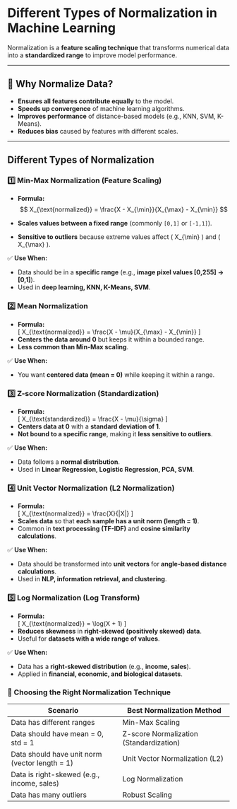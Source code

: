 # **Different Types of Normalization in Machine Learning**

Normalization is a **feature scaling technique** that transforms numerical data into a **standardized range** to improve model performance.

---

## **📌 Why Normalize Data?**
- **Ensures all features contribute equally** to the model.
- **Speeds up convergence** of machine learning algorithms.
- **Improves performance** of distance-based models (e.g., KNN, SVM, K-Means).
- **Reduces bias** caused by features with different scales.

---

## **Different Types of Normalization**

### **1️⃣ Min-Max Normalization (Feature Scaling)**
- **Formula:**  
  $$
X_{\text{normalized}} = \frac{X - X_{\min}}{X_{\max} - X_{\min}}
$$

- **Scales values between a fixed range** (commonly `[0,1]` or `[-1,1]`).
- **Sensitive to outliers** because extreme values affect \( X_{\min} \) and \( X_{\max} \).

✅ **Use When:**  
- Data should be in a **specific range** (e.g., **image pixel values [0,255] → [0,1]**).
- Used in **deep learning, KNN, K-Means, SVM**.


### **2️⃣ Mean Normalization**
- **Formula:**  
  \[
  X_{\text{normalized}} = \frac{X - \mu}{X_{\max} - X_{\min}}
  \]
- **Centers the data around 0** but keeps it within a bounded range.  
- **Less common than Min-Max scaling**.

✅ **Use When:**  
- You want **centered data (mean = 0)** while keeping it within a range.

### **3️⃣ Z-score Normalization (Standardization)**

- **Formula:**  
  \[
  X_{\text{standardized}} = \frac{X - \mu}{\sigma}
  \]
- **Centers data at 0** with a **standard deviation of 1**.  
- **Not bound to a specific range**, making it **less sensitive to outliers**.

✅ **Use When:**  
- Data follows a **normal distribution**.  
- Used in **Linear Regression, Logistic Regression, PCA, SVM**.

### **4️⃣ Unit Vector Normalization (L2 Normalization)**

- **Formula:**  
  \[
  X_{\text{normalized}} = \frac{X}{\|X\|}
  \]
- **Scales data** so that **each sample has a unit norm (length = 1)**.  
- Common in **text processing (TF-IDF)** and **cosine similarity calculations**.

✅ **Use When:**  
- Data should be transformed into **unit vectors** for **angle-based distance calculations**.  
- Used in **NLP, information retrieval, and clustering**.

### **5️⃣ Log Normalization (Log Transform)**

- **Formula:**  
  \[
  X_{\text{normalized}} = \log(X + 1)
  \]
- **Reduces skewness** in **right-skewed (positively skewed) data**.  
- Useful for **datasets with a wide range of values**.

✅ **Use When:**  
- Data has a **right-skewed distribution** (e.g., **income, sales**).  
- Applied in **financial, economic, and biological datasets**.

### **🔑 Choosing the Right Normalization Technique**

| **Scenario**                                      | **Best Normalization Method**            |
|--------------------------------------------------|-----------------------------------------|
| Data has different ranges                        | Min-Max Scaling                        |
| Data should have mean = 0, std = 1               | Z-score Normalization (Standardization) |
| Data should have unit norm (vector length = 1)  | Unit Vector Normalization (L2)         |
| Data is right-skewed (e.g., income, sales)      | Log Normalization                      |
| Data has many outliers                          | Robust Scaling                         |


